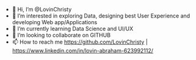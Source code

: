 - 👋 Hi, I’m @LovinChristy
- 👀 I’m interested in exploring Data, designing best User Experience and developing Web app/Applications
- 🌱 I’m currently learning Data Science and UI/UX 
- 💞️ I’m looking to collaborate on GITHUB
- 📫 How to reach me https://github.com/LovinChristy | https://www.linkedin.com/in/lovin-abraham-623992112/

<!---
LovinChristy/LovinChristy is a ✨ special ✨ repository because its `README.md` (this file) appears on your GitHub profile.
You can click the Preview link to take a look at your changes.
--->
